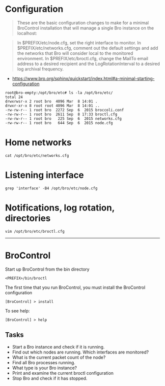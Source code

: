 # Configuration

> These are the basic configuration changes to make for a minimal BroControl installation that will manage a single Bro instance on the localhost:

>In $PREFIX/etc/node.cfg, set the right interface to monitor.
>In $PREFIX/etc/networks.cfg, comment out the default settings and add the networks that Bro will consider local to the monitored environment.
>In $PREFIX/etc/broctl.cfg, change the MailTo email address to a desired recipient and the LogRotationInterval to a desired log archival frequency.

* https://www.bro.org/sphinx/quickstart/index.html#a-minimal-starting-configuration

```
root@bro-empty:/opt/bro/etc# ls -la /opt/bro/etc/
total 24
drwxrwsr-x 2 root bro  4096 Mar  8 14:01 .
drwxr-xr-x 8 root root 4096 Mar  8 14:01 ..
-rw-rw-r-- 1 root bro  2272 Sep  6  2015 broccoli.conf
-rw-rw-r-- 1 root bro  2611 Sep  8 17:33 broctl.cfg
-rw-rw-r-- 1 root bro   225 Sep  6  2015 networks.cfg
-rw-rw-r-- 1 root bro   644 Sep  6  2015 node.cfg
```

# Home networks

```
cat /opt/bro/etc/networks.cfg
```

# Listening interface

```
grep 'interface' -B4 /opt/bro/etc/node.cfg
```

# Notifications, log rotation, directories

```
vim /opt/bro/etc/broctl.cfg
```

---
# BroControl

Start up BroControl from the bin directory

```
<PREFIX>/bin/broctl
```

The first time that you run BroControl, you must install the BroControl configuration
```
[BroControl] > install
```

To see help:
```
[BroControl] > help
```

## Tasks
* Start a Bro instance and check if it is running.
* Find out which nodes are running. Which interfaces are monitored?
* What is the current packet count of the node?
* Find all Bro processes running.
* What type is your Bro instance?
* Print and examine the current broctl configuration
* Stop Bro and check if it has stopped.

